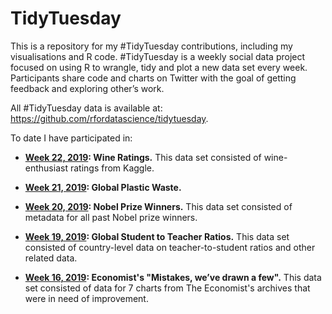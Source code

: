 # TidyTuesday
This is a repository for my #TidyTuesday contributions, including my visualisations and R code. #TidyTuesday is a weekly social data project focused on using R to wrangle, tidy and plot a new data set every week. Participants share code and charts on Twitter with the goal of getting feedback and exploring other’s work. 

All #TidyTuesday data is available at: https://github.com/rfordatascience/tidytuesday.

To date I have participated in:

- **[Week 22, 2019](https://github.com/kylie-foster/tidy_tuesday/tree/master/Week22_2019): Wine Ratings.**  This data set consisted of wine-enthusiast ratings from Kaggle.

- **[Week 21, 2019](https://github.com/kylie-foster/tidy_tuesday/tree/master/Week21_2019): Global Plastic Waste.**

- **[Week 20, 2019](https://github.com/kylie-foster/tidy_tuesday/tree/master/Week20_2019): Nobel Prize Winners.** This data set consisted of metadata for all past Nobel prize winners.

- **[Week 19, 2019](https://github.com/kylie-foster/tidy_tuesday/tree/master/Week19_2019): Global Student to Teacher Ratios.** This data set consisted of country-level data on teacher-to-student ratios and other related data.

- **[Week 16, 2019](https://github.com/kylie-foster/tidy_tuesday/tree/master/Week16_2019): Economist's "Mistakes, we’ve drawn a few".** This data set consisted of data for 7 charts from The Economist's archives that were in need of improvement.

